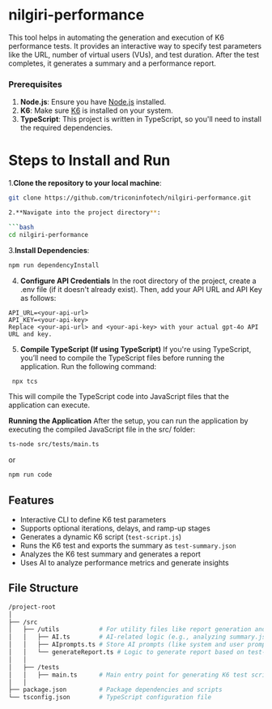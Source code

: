 # nilgiri-performance

This tool helps in automating the generation and execution of K6 performance tests. It provides an interactive way to specify test parameters like the URL, number of virtual users (VUs), and test duration. After the test completes, it generates a summary and a performance report.

### Prerequisites

1. **Node.js**: Ensure you have [Node.js](https://nodejs.org/) installed.
2. **K6**: Make sure [K6](https://k6.io/docs/getting-started/installation/) is installed on your system.
3. **TypeScript**: This project is written in TypeScript, so you'll need to install the required dependencies.

# Steps to Install and Run

1.**Clone the repository to your local machine**:

   ```bash
   git clone https://github.com/triconinfotech/nilgiri-performance.git

2.**Navigate into the project directory**:

   ```bash
   cd nilgiri-performance
   ```

3.**Install Dependencies**:


   ```bash
   npm run dependencyInstall
   ```
4. **Configure API Credentials**
In the root directory of the project, create a .env file (if it doesn't already exist). Then, add your API URL and API Key as follows:

```bashe
API_URL=<your-api-url>
API_KEY=<your-api-key>
Replace <your-api-url> and <your-api-key> with your actual gpt-4o API URL and key.
```

5. **Compile TypeScript (If using TypeScript)**
If you're using TypeScript, you’ll need to compile the TypeScript files before running the application. Run the following command:

 ```bash
  npx tcs
   ```
This will compile the TypeScript code into JavaScript files that the application can execute.

**Running the Application**
After the setup, you can run the application by executing the compiled JavaScript file in the src/ folder:

```bash
ts-node src/tests/main.ts
```
or
```bash
npm run code
``` 

## Features

- Interactive CLI to define K6 test parameters
- Supports optional iterations, delays, and ramp-up stages
- Generates a dynamic K6 script (`test-script.js`)
- Runs the K6 test and exports the summary as `test-summary.json`
- Analyzes the K6 test summary and generates a report
- Uses AI to analyze performance metrics and generate insights

## File Structure
```bash
/project-root
│
├── /src
│   ├── /utils           # For utility files like report generation and AI-related logic
│   │   ├── AI.ts        # AI-related logic (e.g., analyzing summary.json and generating a report)
│   │   ├── AIprompts.ts # Store AI prompts (like system and user prompts)
│   │   └── generateReport.ts # Logic to generate report based on test-summary.json
│   │
│   ├── /tests
│   │   ├── main.ts      # Main entry point for generating K6 test script and running the test
│   │
├── package.json         # Package dependencies and scripts
└── tsconfig.json        # TypeScript configuration file
```